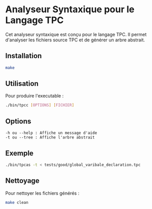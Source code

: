 # Analyseur Syntaxique pour le Langage TPC

Cet analyseur syntaxique est conçu pour le langage TPC. Il permet d'analyser les fichiers source TPC et de générer un arbre abstrait.

## Installation
```sh 
make
```

## Utilisation
Pour produire l'executable :
```sh
./bin/tpcc [OPTIONS] [FICHIER]
```
## Options
    -h ou --help : Affiche un message d'aide
    -t ou --tree : Affiche l'arbre abstrait

## Exemple
```sh
./bin/tpcas -t < tests/good/global_varibale_declaration.tpc
```
## Nettoyage
Pour nettoyer les fichiers générés :
```sh
make clean
```


